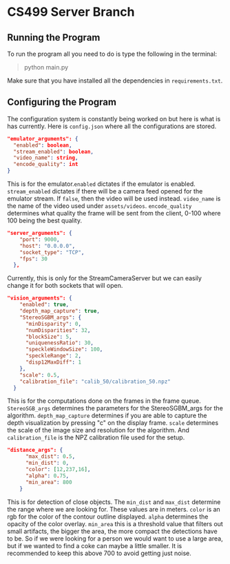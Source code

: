 # CS499 Server Branch

## Running the Program

To run the program all you need to do is type the following in the terminal:

>
> python main.py
> 
Make sure that you have installed all the dependencies in `requirements.txt`.

## Configuring the Program

The configuration system is constantly being worked on but here is what is has currently. Here is `config.json` where 
all the configurations are stored.

```json
"emulator_arguments": {
  "enabled": boolean,
  "stream_enabled": boolean,
  "video_name": string,
  "encode_quality": int
}
```
This is for the emulator.`enabled` dictates if the emulator is enabled. 
`stream_enabled` dictates if there will be a camera feed opened for the emulator stream. If `false`, then the video will be used instead.
`video_name` is the name of the video used under `assets/videos`. `encode_quality` determines what quality the frame will be sent from the client, 0-100 where 100 being the best quality.

```json
"server_arguments": {
    "port": 9000,
    "host": "0.0.0.0",
    "socket_type": "TCP",
    "fps": 30
  },
```
Currently, this is only for the StreamCameraServer but we can easily change it for both sockets that will open.

```json
"vision_arguments": {
    "enabled": true,
    "depth_map_capture": true,
    "StereoSGBM_args": {
      "minDisparity": 0,
      "numDisparities": 32,
      "blockSize": 5,
      "uniquenessRatio": 30,
      "speckleWindowSize": 100,
      "speckleRange": 2,
      "disp12MaxDiff": 1
    },
    "scale": 0.5,
    "calibration_file": "calib_50/calibration_50.npz"
  }
```
This is for the computations done on the frames in the frame queue. `StereoSGB_args` determines the parameters for the StereoSGBM_args for the algorithm.
`depth_map_capture` determines if you are able to capture the depth visualization by pressing "c" on the display frame. `scale` determines the scale of the image size and resolution for the algorithm.
And `calibration_file` is the NPZ calibration file used for the setup.

```json
"distance_args": {
      "max_dist": 0.5,
      "min_dist": 0,
      "color": [12,237,16],
      "alpha": 0.75,
      "min_area": 800
    }
```
This is for detection of close objects. The `min_dist` and `max_dist` determine the range where we are looking for. These values are in meters.
`color` is an rgb for the color of the contour outline displayed. `alpha` determines the opacity of the color overlay.
`min_area` this is a threshold value that filters out small artifacts, the bigger the area, the more compact the detections have to be.
So if we were looking for a person we would want to use a large area, but if we wanted to find a coke can maybe a little smaller.
It is recommended to keep this above 700 to avoid getting just noise.
